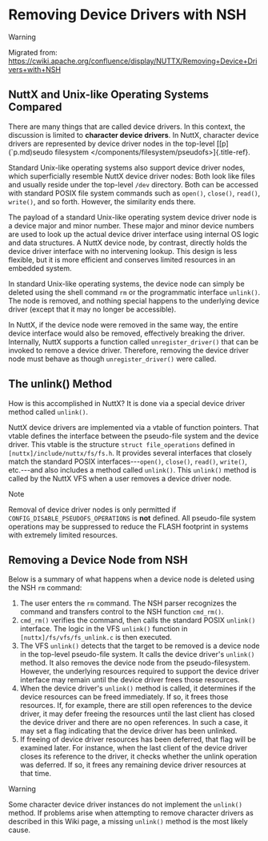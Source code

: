Removing Device Drivers with NSH
================================

Warning

Migrated from:
<https://cwiki.apache.org/confluence/display/NUTTX/Removing+Device+Drivers+with+NSH>

NuttX and Unix-like Operating Systems Compared
----------------------------------------------

There are many things that are called device drivers. In this context,
the discussion is limited to **character device drivers**. In NuttX,
character device drivers are represented by device driver nodes in the
top-level \[[p\](\`p.md)seudo filesystem
\</components/filesystem/pseudofs\>]{.title-ref}.

Standard Unix-like operating systems also support device driver nodes,
which superficially resemble NuttX device driver nodes: Both look like
files and usually reside under the top-level `/dev` directory. Both can
be accessed with standard POSIX file system commands such as `open()`,
`close()`, `read()`, `write()`, and so forth. However, the similarity
ends there.

The payload of a standard Unix-like operating system device driver node
is a device major and minor number. These major and minor device numbers
are used to look up the actual device driver interface using internal OS
logic and data structures. A NuttX device node, by contrast, directly
holds the device driver interface with no intervening lookup. This
design is less flexible, but it is more efficient and conserves limited
resources in an embedded system.

In standard Unix-like operating systems, the device node can simply be
deleted using the shell command `rm` or the programmatic interface
`unlink()`. The node is removed, and nothing special happens to the
underlying device driver (except that it may no longer be accessible).

In NuttX, if the device node were removed in the same way, the entire
device interface would also be removed, effectively breaking the driver.
Internally, NuttX supports a function called `unregister_driver()` that
can be invoked to remove a device driver. Therefore, removing the device
driver node must behave as though `unregister_driver()` were called.

The unlink() Method
-------------------

How is this accomplished in NuttX? It is done via a special device
driver method called `unlink()`.

NuttX device drivers are implemented via a vtable of function pointers.
That vtable defines the interface between the pseudo-file system and the
device driver. This vtable is the structure `struct file_operations`
defined in `[nuttx]/include/nuttx/fs/fs.h`. It provides several
interfaces that closely match the standard POSIX interfaces---`open()`,
`close()`, `read()`, `write()`, etc.---and also includes a method called
`unlink()`. This `unlink()` method is called by the NuttX VFS when a
user removes a device driver node.

Note

Removal of device driver nodes is only permitted if
`CONFIG_DISABLE_PSEUDOFS_OPERATIONS` is **not** defined. All pseudo-file
system operations may be suppressed to reduce the FLASH footprint in
systems with extremely limited resources.

Removing a Device Node from NSH
-------------------------------

Below is a summary of what happens when a device node is deleted using
the NSH `rm` command:

1.  The user enters the `rm` command. The NSH parser recognizes the
    command and transfers control to the NSH function `cmd_rm()`.
2.  `cmd_rm()` verifies the command, then calls the standard POSIX
    `unlink()` interface. The logic in the VFS `unlink()` function in
    `[nuttx]/fs/vfs/fs_unlink.c` is then executed.
3.  The VFS `unlink()` detects that the target to be removed is a device
    node in the top-level pseudo-file system. It calls the device
    driver\'s `unlink()` method. It also removes the device node from
    the pseudo-filesystem. However, the underlying resources required to
    support the device driver interface may remain until the device
    driver frees those resources.
4.  When the device driver\'s `unlink()` method is called, it determines
    if the device resources can be freed immediately. If so, it frees
    those resources. If, for example, there are still open references to
    the device driver, it may defer freeing the resources until the last
    client has closed the device driver and there are no open
    references. In such a case, it may set a flag indicating that the
    device driver has been unlinked.
5.  If freeing of device driver resources has been deferred, that flag
    will be examined later. For instance, when the last client of the
    device driver closes its reference to the driver, it checks whether
    the unlink operation was deferred. If so, it frees any remaining
    device driver resources at that time.

Warning

Some character device driver instances do not implement the `unlink()`
method. If problems arise when attempting to remove character drivers as
described in this Wiki page, a missing `unlink()` method is the most
likely cause.
